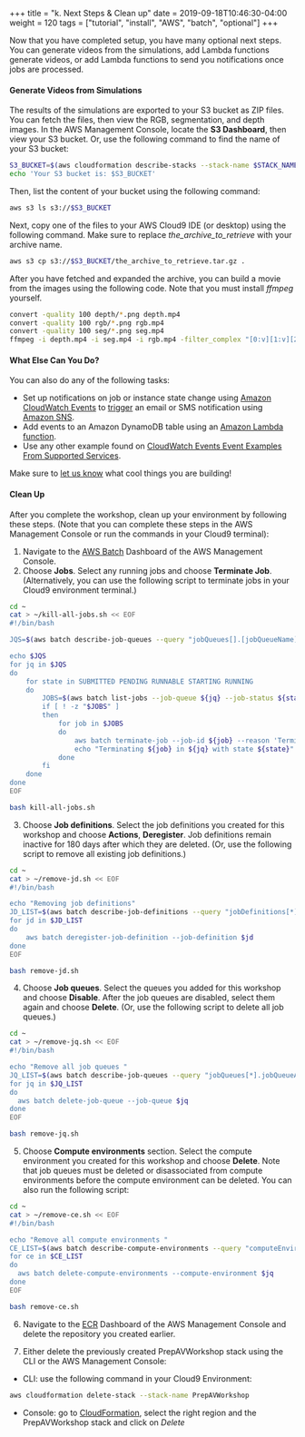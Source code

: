 +++
title = "k. Next Steps & Clean up"
date = 2019-09-18T10:46:30-04:00
weight = 120
tags = ["tutorial", "install", "AWS", "batch", "optional"]
+++

Now that you have completed setup, you have many optional next steps. You can generate videos from the simulations, add Lambda functions generate videos, or add Lambda functions to send you notifications once jobs are processed.

#### Generate Videos from Simulations

The results of the simulations are exported to your S3 bucket as ZIP files. You can fetch the files, then view the RGB, segmentation, and depth images. In the AWS Management Console, locate the **S3 Dashboard**, then view your S3 bucket. Or, use the following command to find the name of your S3 bucket:

```bash
S3_BUCKET=$(aws cloudformation describe-stacks --stack-name $STACK_NAME --output text --query 'Stacks[0].Outputs[?OutputKey == `OutputBucket`].OutputValue')
echo 'Your S3 bucket is: $S3_BUCKET'
```

Then, list the content of your bucket using the following command:

```bash
aws s3 ls s3://$S3_BUCKET
```

Next, copy one of the files to your AWS Cloud9 IDE (or desktop) using the following command. Make sure to replace *the_archive_to_retrieve* with your archive name.

```bash
aws s3 cp s3://$S3_BUCKET/the_archive_to_retrieve.tar.gz .
```

After you have fetched and expanded the archive, you can build a movie from the images using the following code. Note that you must install *ffmpeg* yourself.

```bash
convert -quality 100 depth/*.png depth.mp4
convert -quality 100 rgb/*.png rgb.mp4
convert -quality 100 seg/*.png seg.mp4
ffmpeg -i depth.mp4 -i seg.mp4 -i rgb.mp4 -filter_complex "[0:v][1:v][2:v]hstack=3" -c:v libx264 -crf 0 output.mp4
```

#### What Else Can You Do?

You can also do any of the following tasks:

- Set up notifications on job or instance state change using [Amazon CloudWatch Events](https://docs.aws.amazon.com/AmazonCloudWatch/latest/events/WhatIsCloudWatchEvents.html) to [trigger](https://docs.aws.amazon.com/AmazonCloudWatch/latest/events/Create-CloudWatch-Events-Rule.html) an email or SMS notification using [Amazon SNS](https://docs.aws.amazon.com/AmazonCloudWatch/latest/monitoring/US_SetupSNS.html).
- Add events to an Amazon DynamoDB table using an [Amazon Lambda function](https://docs.aws.amazon.com/AmazonCloudWatch/latest/events/RunLambdaSchedule.html).
- Use any other example found on [CloudWatch Events Event Examples From Supported Services](https://docs.aws.amazon.com/AmazonCloudWatch/latest/events/EventTypes.html).

Make sure to [let us know](aws-hpc-workshop@amazon.com) what cool things you are building!

#### Clean Up

After you complete the workshop, clean up your environment by following these steps. (Note that you can complete these steps in the AWS Management Console or run the commands in your Cloud9 terminal):

1. Navigate to the [AWS Batch](https://console.aws.amazon.com/batch) Dashboard of the AWS Management Console.
2. Choose **Jobs**. Select any running jobs and choose **Terminate Job**. (Alternatively, you can use the following script to terminate jobs in your Cloud9 environment terminal.)
```bash
cd ~
cat > ~/kill-all-jobs.sh << EOF
#!/bin/bash

JQS=$(aws batch describe-job-queues --query "jobQueues[].[jobQueueName]" --output text)

echo $JQS
for jq in $JQS
do
    for state in SUBMITTED PENDING RUNNABLE STARTING RUNNING
    do
        JOBS=$(aws batch list-jobs --job-queue ${jq} --job-status ${state} --query "jobSummaryList[].[jobId]" --output text)
        if [ ! -z "$JOBS" ]
        then
            for job in $JOBS
            do
                aws batch terminate-job --job-id ${job} --reason 'Terminating job'
                echo "Terminating ${job} in ${jq} with state ${state}"
            done
        fi
    done
done
EOF

bash kill-all-jobs.sh
```
3. Choose **Job definitions**. Select the job definitions you created for this workshop and choose **Actions**, **Deregister**. Job definitions remain inactive for 180 days after which they are deleted. (Or, use the following script to remove all existing job definitions.)
```bash
cd ~
cat > ~/remove-jd.sh << EOF
#!/bin/bash

echo "Removing job definitions"
JD_LIST=$(aws batch describe-job-definitions --query "jobDefinitions[*].[jobDefinitionArn]")
for jd in $JD_LIST
do
    aws batch deregister-job-definition --job-definition $jd
done
EOF

bash remove-jd.sh
```
4. Choose **Job queues**. Select the queues you added for this workshop and choose **Disable**. After the job queues are disabled, select them again and choose **Delete**. (Or, use the following script to delete all job queues.)
```bash
cd ~
cat > ~/remove-jq.sh << EOF
#!/bin/bash

echo "Remove all job queues "
JQ_LIST=$(aws batch describe-job-queues --query "jobQueues[*].jobQueueArn" | jq -r ".[]")
for jq in $JQ_LIST
do
  aws batch delete-job-queue --job-queue $jq
done
EOF

bash remove-jq.sh
```
5. Choose **Compute environments** section. Select the compute environment you created for this workshop and choose **Delete**. Note that job queues must be deleted or disassociated from compute environments before the compute environment can be deleted. You can also run the following script:
```bash
cd ~
cat > ~/remove-ce.sh << EOF
#!/bin/bash

echo "Remove all compute environments "
CE_LIST=$(aws batch describe-compute-environments --query "computeEnvironments[*].computeEnvironmentArn" | jq -r ".[]")
for ce in $CE_LIST
do
  aws batch delete-compute-environments --compute-environment $jq
done
EOF

bash remove-ce.sh
```
6. Navigate to the [ECR](https://console.aws.amazon.com/ecr/repositories) Dashboard of the AWS Management Console and delete the repository you created earlier.

7. Either delete the previously created PrepAVWorkshop stack using the CLI or the AWS Management Console:
- CLI: use the following command in your Cloud9 Environment:
```bash
aws cloudformation delete-stack --stack-name PrepAVWorkshop
```
- Console: go to [CloudFormation](https://console.aws.amazon.com/cloudformation/), select the right region and the PrepAVWorkshop stack and click on *Delete*
